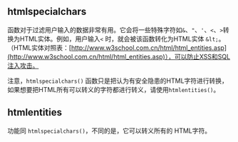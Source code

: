 ## htmlspecialchars

函数对于过滤用户输入的数据非常有用。它会将一些特殊字符如`&`、`"`、`'`、`<`、`>`转换为HTML实体。例如，用户输入`<` 时，就会被该函数转化为HTML实体 `&lt;`。（HTML实体对照表：[http://www.w3school.com.cn/html/html_entities.asp](http://www.w3school.com.cn/html/html_entities.asp)），可以防止XSS和SQL注入攻击。

注意，`htmlspecialchars()` 函数只是把认为有安全隐患的HTML字符进行转换，如果想要把HTML所有可以转义的字符都进行转义，请使用`htmlentities()`。

## htmlentities

功能同 `htmlspecialchars()`，不同的是，它可以转义所有的 HTML字符。

